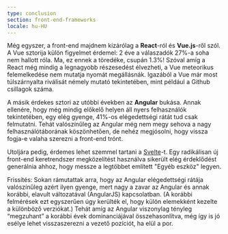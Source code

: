 ```yaml
---
type: conclusion
section: front-end-frameworks
locale: hu-HU
---
```

Még egyszer, a front-end majdnem kizárólag a **React**-ról és **Vue.js**-ről szól. A Vue sztorija külön figyelmet érdemel: 2 éve a válaszadók 27%-a soha nem hallott róla. Ma, ez ennek a töredéke, csupán 1.3%! Szóval amíg a React még mindig a legnagyobb részesedést élvezheti, a Vue meteorikus felemelkedése nem mutatja nyomát megállásnák. Igazából a Vue már most túlszárnyalta riválisát némely mutató tekintetében, mint például a Github csillagok száma.

A másik érdekes sztori az utóbbi években az **Angular** bukása. Annak ellenére, hogy még mindig előkelő helyen áll nyers felhasználók tekintetében, egy elég gyenge, 41%-os elégedettségi rátát tud csak felmutatni. Tehát valószínűleg az Angular még nem megy sehova a nagy felhasználótáborának köszönhetően, de nehéz megjósolni, hogy vissza fogja-e valaha szerezni a front-end trónt.

Utoljára pedig, érdemes lehet szemmel tartani a [Svelte](https://svelte.technology/)-t. Egy radikálisan új front-end keretrendszer megközelítést használva sikerült elég érdeklődést generálnia ahhoz, hogy messze a legtöbbet említett "Egyéb eszköz" legyen. 

Frissítés: Sokan rámutattak arra, hogy az Angular elégedettségi rátája valószínűleg azért ilyen gyenge, mert
nagy a zavar az Angular és annak korábbi, elavult változatával (AngularJS) kapcsolatban. (A korábbi felmérések ezt egyszerűen úgy kerülték el, hogy külön elemekként kezelte a különböző verziókat.) Tehát amíg az Angular viszonylag tényleg “megzuhant” a korábbi évek dominanciájával összehasonlítva, még így is jó esélye lehet visszaszerezni a vezető pozíciót, ha elül a por.